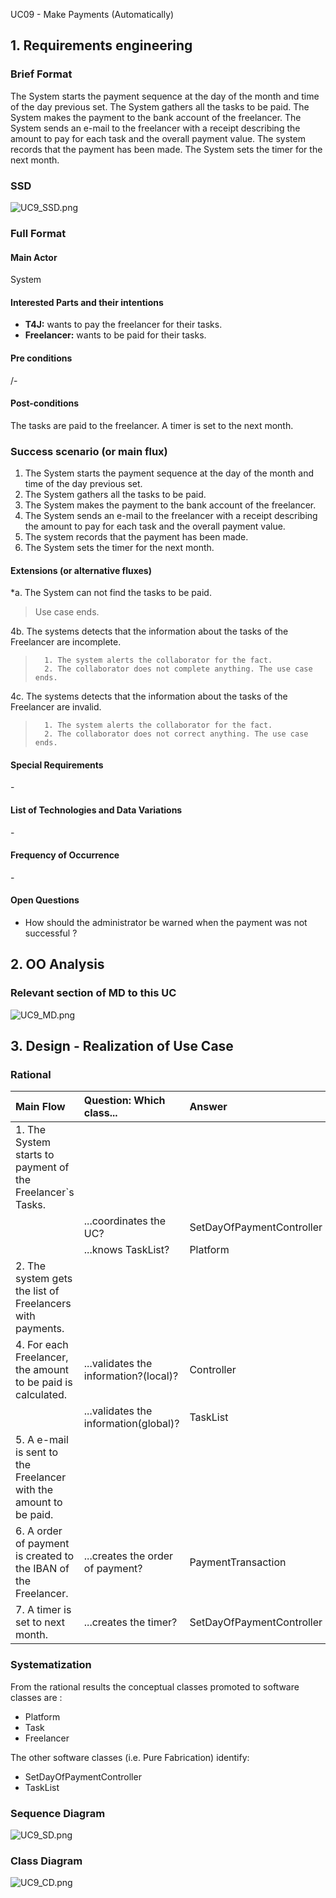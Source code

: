 UC09 - Make Payments (Automatically)

## 1. Requirements engineering

### Brief Format


The System starts the payment sequence at the day of the month and time of the day previous set.
The System gathers all the tasks to be paid.
The System makes the payment to the bank account of the freelancer.
The System sends an e-mail to the freelancer with a receipt describing the amount to pay for each task and the overall payment value.
The system records that the payment has been made.
The System sets the timer for the next month.

### SSD
![UC9_SSD.png](UC9_SSD.png)


### Full Format

#### Main Actor

System

#### Interested Parts and their intentions
* **T4J:** wants to pay the freelancer for their tasks.
* **Freelancer:** wants to be paid for their tasks.


#### Pre conditions
/-

#### Post-conditions
The tasks are paid to the freelancer.
A timer is set to the next month.

### Success scenario  (or main flux)

1. The System starts the payment sequence at the day of the month and time of the day previous set.
2. The System gathers all the tasks to be paid.
3. The System makes the payment to the bank account of the freelancer.
4. The System sends an e-mail to the freelancer with a receipt describing the amount to pay for each task and the overall payment value.
5. The system records that the payment has been made.
6. The System sets the timer for the next month.




#### Extensions (or alternative fluxes)

*a. The System can not find the tasks to be paid.

> Use case ends.



4b. The systems detects that the information about the tasks of the Freelancer are incomplete.
>       1. The system alerts the collaborator for the fact.
>       2. The collaborator does not complete anything. The use case ends.

4c. The systems detects that the information about the tasks of the Freelancer are invalid.
>       1. The system alerts the collaborator for the fact.
>       2. The collaborator does not correct anything. The use case ends.


#### Special Requirements
\-

#### List of Technologies and Data Variations
\-

#### Frequency of Occurrence
\-

#### Open Questions

* How should the administrator be warned when the payment was not successful ?

## 2. OO Analysis

### Relevant section of MD to this UC

![UC9_MD.png](UC9_MD.png)


## 3. Design - Realization of Use Case

### Rational

| Main Flow | Question: Which class... | Answer | Justification |
|:--------------  |:---------------------- |:----------|:---------------------------- |
| 1. The System starts to payment of the Freelancer`s Tasks. |  |  |  |
|                                                        | ...coordinates the UC? | SetDayOfPaymentController | Controller |
|                                                        | ...knows TaskList? | Platform | HC+LC |
| 2. The system gets the list of Freelancers with payments.
| 4. For each Freelancer, the amount to be paid is calculated. | ...validates the information?(local)? | Controller  |  |  
|                                                                                                    | ...validates the information(global)? | TaskList | HC+LC |                                        
| 5. A e-mail is sent to the Freelancer with the amount to be paid. |  |  |  |
| 6. A order of payment is created to the IBAN of the Freelancer. | ...creates the order of payment? | PaymentTransaction | HC+LC: Platform delegated functions  |
| 7. A timer is set to next month.                                                                                                      | ...creates the timer? | SetDayOfPaymentController | Pure Fabrication |


### Systematization ##

 From the rational results the conceptual classes promoted to software classes are :

 * Platform
 * Task
 * Freelancer


 The other software classes (i.e. Pure Fabrication) identify:

 * SetDayOfPaymentController
 * TaskList


###     Sequence Diagram

![UC9_SD.png](UC9_SD.png)


###     Class Diagram

![UC9_CD.png](UC9_CD.png)
